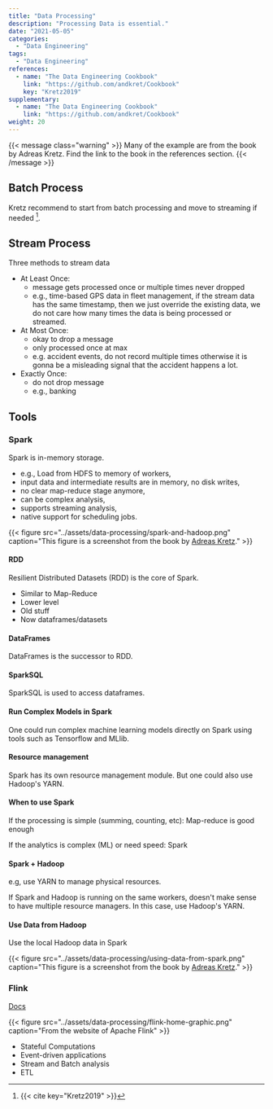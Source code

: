 ```yaml
---
title: "Data Processing"
description: "Processing Data is essential."
date: "2021-05-05"
categories:
  - "Data Engineering"
tags:
  - "Data Engineering"
references:
  - name: "The Data Engineering Cookbook"
    link: "https://github.com/andkret/Cookbook"
    key: "Kretz2019"
supplementary:
  - name: "The Data Engineering Cookbook"
    link: "https://github.com/andkret/Cookbook"
weight: 20
---
```


{{< message class="warning" >}}
Many of the example are from the book by Adreas Kretz. Find the link to the book in the references section.
{{< /message >}}


## Batch Process

Kretz recommend to start from batch processing and move to streaming if needed [^Kretz2019].


## Stream Process


Three methods to stream data

- At Least Once: 
  - message gets processed once or multiple times
never dropped
  - e.g., time-based GPS data in fleet management, if the stream data has the same timestamp, then we just override the existing data, we do not care how many times the data is being processed or streamed.
- At Most Once:
  - okay to drop a message
  - only processed once at max
  - e.g. accident events, do not record multiple times otherwise it is gonna be a misleading signal that the accident happens a lot.
- Exactly Once:
  - do not drop message
  - e.g., banking


## Tools


### Spark

Spark is in-memory storage.

- e.g., Load from HDFS to memory of workers,
- input data and intermediate results are in memory, no disk writes,
- no clear map-reduce stage anymore,
- can be complex analysis,
- supports streaming analysis,
- native support for scheduling jobs.


{{< figure src="../assets/data-processing/spark-and-hadoop.png" caption="This figure is a screenshot from the book by [Adreas Kretz](https://github.com/andkret/Cookbook)." >}}



#### RDD

Resilient Distributed Datasets (RDD) is the core of Spark.

- Similar to Map-Reduce
- Lower level
- Old stuff
- Now dataframes/datasets

#### DataFrames

DataFrames is the successor to RDD.



#### SparkSQL

SparkSQL is used to access dataframes.



#### Run Complex Models in Spark

One could run complex machine learning models directly on Spark using tools such as Tensorflow and MLlib.



#### Resource management

Spark has its own resource management module. But one could also use Hadoop's YARN.


#### When to use Spark

If the processing is simple (summing, counting, etc): Map-reduce is good enough

If the analytics is complex (ML) or need speed: Spark



#### Spark + Hadoop

e.g, use YARN to manage physical resources. 

If Spark and Hadoop is running on the same workers, doesn't make sense to have multiple resource managers. In this case, use Hadoop's YARN.



#### Use Data from Hadoop

Use the local Hadoop data in Spark

{{< figure src="../assets/data-processing/using-data-from-spark.png" caption="This figure is a screenshot from the book by [Adreas Kretz](https://github.com/andkret/Cookbook)." >}}


### Flink

[Docs](https://flink.apache.org/)

{{< figure src="../assets/data-processing/flink-home-graphic.png" caption="From the website of Apache Flink" >}}


- Stateful Computations
- Event-driven applications
- Stream and Batch analysis
- ETL














[^Kretz2019]: {{< cite key="Kretz2019" >}}